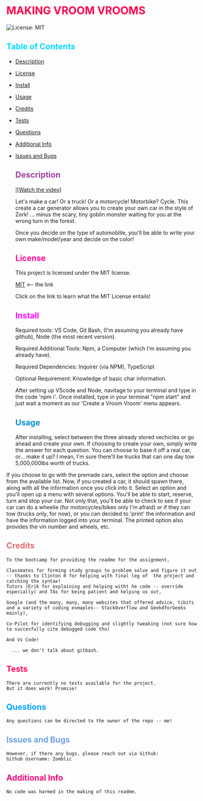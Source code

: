 # <span style="color:rgb(255, 0, 76);">MAKING VROOM VROOMS</span>
![License: MIT](./utils/MITBADGE.svg)
##  <span style="color:rgb(0, 217, 255);">Table of Contents</span>
- [Description](#description)
- [License](#license)
- [Install](#install)
- [Usage](#usage)
- [Credits](#credits)
- [Tests](#tests)
- [Questions](#questions)
- [Additional Info](#additional-info)
- [Issues and Bugs](#issues-and-bugs)
  

  ## <span style="color:rgb(158, 66, 160);">Description</span>

  [![Watch the video]](https://raw.githubusercontent.com/zomblic/makingacar/main/video/Example.mov)

  
  Let's make a car! Or a truck! Or a motorcycle! Motorbike? Cycle. This create a car generator allows you to create your own car in the style of Zork! ... minus the scary, tiny goblin monster waiting for you at the wrong turn in the forest. 

  Once you decide on the type of automoblile, you'll be able to write your own make/model/year and decide on the color!

  ## <span style="color:rgb(255, 0, 153);">License</span>
    This project is licensed under the MIT license.

    [MIT](https://opensource.org/licenses/MIT) <-- the link

  Click on the link to learn what the MIT License entails!

  ## <span style="color:rgb(255, 0, 255);">Install</span>
  Required tools: VS Code, Git Bash, (I'm assuming you already have github), Node (the most recent version).

  Required Additional Tools: Npm, a Computer (which I'm assuming you already have).

  Required Dependencies: Inquirer (via NPM), TypeScript

  Optional Requirement: Knowledge of basic char information.

  After setting up VScode and Node, navitage to your terminal and type in the code 'npm i'.
  Once installed, type in your terminal "npm start" and just wait a moment as our 'Create a Vroom Vroom' menu appears.

  ## <span style="color:rgb(0, 147, 206);">Usage</span>

  After installing, select between the three already stored vechicles or go ahead and create your own. 
  If choosing to create your own, simply write the answer for each question. You can choose to base it off a real car, or... make it up? I mean, I'm sure there'll be trucks that can one day tow 5,000,000lbs worth of trucks. 

If you choose to go with the premade cars, select the option and choose from the available list. Now, if you created a car, it should spawn there, along with all the information once you click into it. Select an option and you'll open up a menu with several options. You'll be able to start, reserve, turn and stop your car. Not only that, you'll be able to check to see if your car can do a wheelie (for motorcycles/bikes only I'm afraid) or if they can tow (trucks only, for now), or you can decided to 'print' the information and have the information logged into your terminal. The printed option also provides the vin number and wheels, etc. 




  ## <span style="color:rgb(225, 112, 112);">Credits</span>
    To the bootcamp for providing the readme for the assignment,

    Classmates for forming study groups to problem solve and figure it out -- thanks to Clinton R for helping with final leg of  the project and catching the syntax!
    Tutors (Erik for explaining and helping witht he code -- override especially) and TAs for being patient and helping us out,

    Google (and the many, many, many websites that offered advice, tibits and a variety of coding exmaples-- StackOverflow and GeekdforGeeks mainly),

    Co-Pilot for identifying debugging and slightly tweaking (not sure how to succesfully cite debugged code tho)

    And Vs Code!
    
      ... we don't talk about gitbash.
  
  ## <span style="color:rgb(255, 0, 98);">Tests</span>
    There are currently no tests available for the project.
    But it does work! Promise!

  ## <span style="color:rgb(2, 162, 255);">Questions</span>
    Any questions can be directed to the owner of the repo -- me!

   ## <span style="color:rgb(112, 163, 225);">Issues and Bugs</span>
    However, if there any bugs, please reach out via Github:
    Github Username: Zomblic
 

  ## <span style="color:rgb(245, 0, 122);">Additional Info</span>
    No code was harmed in the making of this readme.
